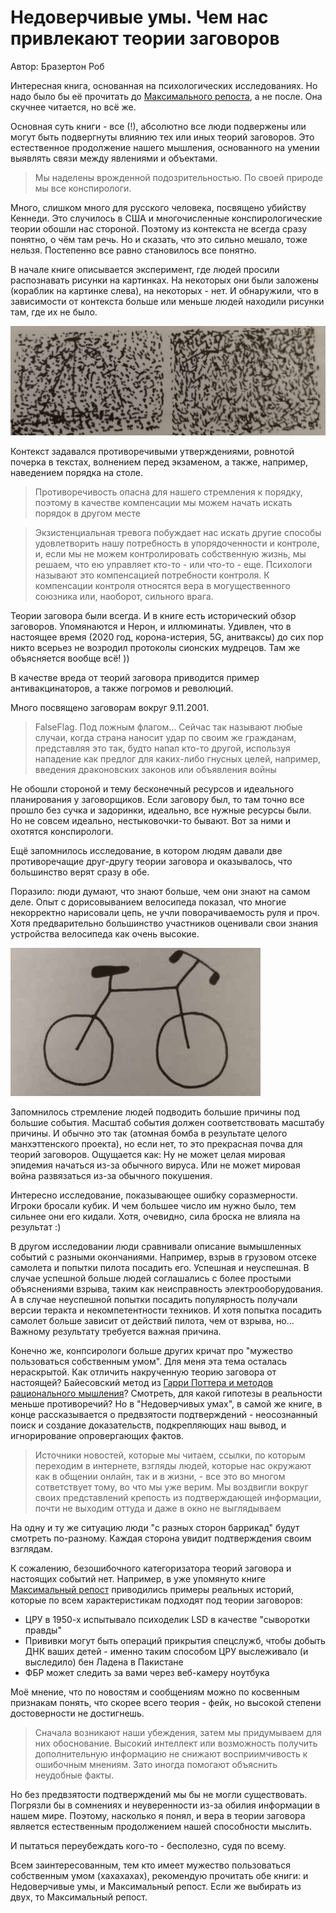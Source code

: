 # Недоверчивые умы. Чем нас привлекают теории заговоров
Автор: Бразертон Роб

Интересная книга, основанная на психологических исследованиях. 
Но надо было бы её прочитать до [Максимального репоста](/max_repost.md), а не после. Она скучнее читается, но всё же.

Основная суть книги - все (!), абсолютно все люди подвержены или могут быть подвергнуты влиянию тех или иных теорий заговоров. 
Это естественное продолжение нашего мышления, основанного на умении выявлять связи между явлениями и объектами.
>Мы наделены врожденной подозрительностью. По своей природе мы все конспирологи.

Много, слишком много для русского человека, посвящено убийству Кеннеди. Это случилось в США и многочисленные конспирологические теории обошли нас стороной.
Поэтому из контекста не всегда сразу понятно, о чём там речь. Но и сказать, что это сильно мешало, тоже нельзя. Постепенно все равно становилось все понятно.

В начале книге описывается эксперимент, где людей просили распознавать рисунки на картинках. 
На некоторых они были заложены (кораблик на картинке слева), на некоторых - нет. 
И обнаружили, что в зависимости от контекста больше или меньше людей находили рисунки там, где их не было.

![](img/susp_mind-1.jpg)

Контекст задавался противоречивыми утверждениями, ровнотой почерка в текстах, волнением перед экзаменом, а также, например, наведением порядка на столе. 
>Противоречивость опасна для нашего стремления к порядку, поэтому в качестве компенсации мы можем начать искать порядок в другом месте

>Экзистенциальная тревога побуждает нас искать другие способы удовлетворить нашу потребность в упорядоченности и контроле, и, если мы не можем контролировать собственную жизнь,
>мы решаем, что ею управляет кто-то - или что-то - еще. Психологи называют это компенсацией потребности контроля.
К компенсации контроля относятся вера в могущественного союзника или, наоборот, сильного врага. 

Теории заговора были всегда. И в книге есть исторический обзор заговоров. Упомянаются и Нерон, и иллюминаты.
Удивлен, что в настоящее время (2020 год, корона-истерия, 5G, анитваксы) до сих пор никто всерьез не возродил протоколы сионских мудрецов.
Там же объясняется вообще всё! ))

В качестве вреда от теорий заговора приводится пример антивакцинаторов, а также погромов и революций.

Много посвящено заговорам вокруг 9.11.2001.

> FalseFlag. Под ложным флагом... Сейчас так называют любые случаи, когда страна наносит удар по своим же гражданам, представляя это так, будто напал кто-то другой, 
> используя нападение как предлог для каких-либо гнусных целей, например, введения драконовских законов или объявления войны

Не обошли стороной и тему бесконечный ресурсов и идеального планирования у заговорщиков. 
Если заговору был, то там точно все прошло без сучка и задоринки, идеально, все нужные ресурсы были. 
Но не совсем идеально, нестыковочки-то бывают. Вот за ними и охотятся конспирологи.

Ещё запомнилось исследование, в котором людям давали две противоречащие друг-другу теории заговора и оказывалось, что большинство верят сразу в обе.

Поразило: люди думают, что знают больше, чем они знают на самом деле. 
Опыт с дорисовыванием велосипеда показал, что многие некорректно нарисовали цепь, не учли поворачиваемость руля и проч.
Хотя предварительно большинство участников оценивали свои знания устройства велосипеда как очень высокие.

![](img/susp_mind-2.jpg)

Запомнилось стремление людей подводить большие причины под большие события. 
Масштаб события должен соответствовать масштабу причины. 
И обычно это так (атомная бомба в результате целого манхэттенского проекта), но если нет, то это прекрасная почва для теорий заговоров.
Ощущается как: Ну не может целая мировая эпидемия начаться из-за обычного вируса. 
Или не может мировая война развязаться из-за обычного покушения.

Интересно исследование, показывающее ошибку соразмерности. Игроки бросали кубик. И чем большее число им нужно было, тем сильнее они его кидали. 
Хотя, очевидно, сила броска не влияла на результат :)

В другом исследовании люди сравнивали описание вымышленных событий с разными окончаниями. Например, взрыв в грузовом отсеке самолета и попытки пилота посадить его. 
Успешная и неуспешная. В случае успешной больше людей соглашались с более простыми объяснениями взрыва, таким как неисправность электрооборудования. 
А в случае неуспешной попытки посадить популярность получали версии теракта и некомпетентности техников.
И хотя попытка посадить самолет больше зависит от действий пилота, чем от взрыва, но... Важному результату требуется важная причина.

Конечно же, конпсирологи больше других кричат про "мужество пользоваться собственным умом". Для меня эта тема осталась нераскрытой. 
Как отличить накрученную теорию заговора от настоящей? Байесовский метод из [Гарри Поттера и методов рационального мышления](/hpmor.md)? 
Смотреть, для какой гипотезы в реальности меньше противоречий? 
Но в "Недоверчивых умах", в самой же книге, в конце рассказывается о предвзятости подтверждений - неосознанный поиск и создание доказательств, подкрепляющих наш вывод, 
и игнорирование опровергающих фактов. 

> Источники новостей, которые мы читаем, ссылки, по которым переходим в интернете, взгляды людей, которые нас окружают как в общении онлайн, так и в жизни, - все это 
> во многом сответствует тому, во что мы уже верим. Мы воздвигли вокруг своих представлений крепость из подтверждающей информации, почти не выходим оттуда 
> и даже в окно не выглядываем

На одну и ту же ситуацию люди "с разных сторон баррикад" будут смотреть по-разному. Каждая сторона увидит подтверждения своим взглядам. 

К сожалению, безошибочного категоризатора теорий заговора и настоящих событий нет. 
Например, в уже упомянуто книге [Максимальный репост](/max_repost.md) приводились примеры реальных историй, которые по всем характеристикам подходят под теории заговоров:
- ЦРУ в 1950-х испытывало психоделик LSD в качестве "сыворотки правды"
- Прививки могут быть операций прикрытия спецслужб, чтобы добыть ДНК ваших детей - именно таким способом ЦРУ выслеживало (и выследило) бен Ладена в Пакистане
- ФБР может следить за вами через веб-камеру ноутбука

Моё мнение, что по новостям и сообщениям можно по косвенным признакам понять, что скорее всего теория - фейк, но высокой степени достоверности не достигнешь.

> Сначала возникают наши убеждения, затем мы придумываем для них обоснование. 
> Высокий интеллект или возможность получить дополнительную информацию не снижают восприимчивость к ошибочным мнениям. 
> Зато иногда помогают объяснить неудобные факты.

Но без предвзятости подтверждений мы бы не могли существовать. Погрязли бы в сомнениях и неуверенности из-за обилия информации в нашем мире.
Поэтому, насколько я понял, и вера в теории заговора является естественным продолжением нашей способности мыслить.

И пытаться переубеждать кого-то - бесполезно, судя по всему.

Всем заинтересованным, тем кто имеет мужество пользоваться собственным умом (хахахахах), рекомендую прочитать обе книги: и Недоверчивые умы, и Максимальный репост.
Если же выбирать из двух, то Максимальный репост.
